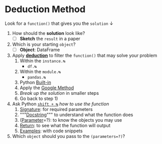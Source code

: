 # Deduction Method

Look for a `function()` that gives you the `solution` ↓

1. How should the **solution** look like?
    - [ ] **Sketch** the `result` in a paper
2. Which is your starting `object`?
    - [ ] **Object**: DataFrame
3. Apply [**deduction**](https://github.com/jsulopz/python-resolver-discipline/blob/main/02_Resolving%20Examples/01_understand-python-syntax-source-code.ipynb) to filter the `function()` that may solve your problem
    1. Within the `instance.↹`
        - `df.↹`
    2. Within the `module.↹`
        - `pandas.↹`
    3. Python [Built-in](https://docs.python.org/3/library/functions.html)
    4. Apply the [Google Method](<02_Google Method.md>)
    5. *Break up the solution* in smaller steps
    6. Go back to step 1)
4. Ask Python [`shift + ↹`](https://github.com/jsulopz/python-resolver-discipline/blob/main/02_Resolving%20Examples/01_understand-python-syntax-source-code.ipynb) *how to use the function*
    1. <ins>Signature</ins>: for required parameters
    2. """<ins>Docstring</ins>""" to understand what the function does
    3. (<ins>Parameter</ins>=?): to know the objects you may use
    4. <ins>Return</ins>: to see what the function will output
    5. <ins>Examples</ins>: with code snippets
5. Which `object` should you pass to the `(parameters=?)`?

